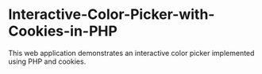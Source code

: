 # Interactive-Color-Picker-with-Cookies-in-PHP
This web application demonstrates an interactive color picker implemented using PHP and cookies.
